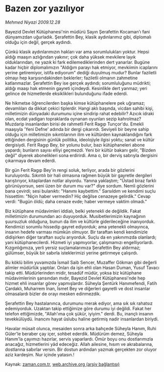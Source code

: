 # Bazen zor yazılıyor

*Mehmed Niyazi 2009.12.28*

<tr><td class="metin" colspan="2" style="padding-top: 20px; padding-left: 5px; ">Bayezid Devlet Kütüphanesi'nin müdürü Sayın Şerafettin Kocaman'ı fani dünyamızdan uğurladık. Şerafettin Bey, klasik aydınlarımız gibi, diplomalı olduğu için değil, gerçek aydındı.</td></tr><tr><td class="metin" colspan="2" style="padding-top: 20px; padding-left: 5px; "><p>Çünkü klasik aydınlarımızın hakları var ama sorumlulukları yoktur. Hepsi aldığı maaşın azlığından yakınır; çok daha yüksek mevkilere layık olduklarından, ne yazık ki fark edilemediklerinden dert yanarlar. Bugüne kadar hiçbir diplomalımızın "Aldığım parayı hak etmiyor, mevkiimin icaplarını yerine getiremiyor, istifa ediyorum" dediği duyulmuş mudur? Bunlar faziletli olmayı hep karşısındakinden beklerler; faziletli olmanın zahmetine katlanmazlar. Şerafettin Bey ise gerçek aydındı; sorumluluğunu müdrikti; aldığı maaşı hak etmenin gayreti içindeydi. Kesinlikle dert yanmaz; yeri gelince de hizmetlerde eksiklikleri bulunduğunu ifade ederdi.
<p>Ne hikmetse öğrencilerden başka kimse kütüphanelere pek uğramaz; devamlıları da dikkat çekici tiplerdir. Hangi aklı başında, vicdan sahibi kişi, milletimizin dünyadaki durumunu içine sindirip rahat edebilir? Azıcık idraki olan, ecdat yadigarı topraklarda oynanan oyunları sezip kahrolmaz? Muzdarip insanlardan birisi de rahmetli Ferit Ragıp Tunçor'du. Emekli maaşıyla 'Yeni Defne' adında bir dergi çıkarırdı. Seviyeli bir beyne sahip olduğu için milletimizin sıkıntılarının ilim ve kültürden kaynaklandığını fark ettiğinden dergisinin günlük politika, ideolojiyle ilgisi yoktu; sanat ve kültür dergisiydi. Ferit Ragıp Bey, bir yolunu bulur, bazı kütüphaneleri abone yapardı; bunların sayısı elliyi geçmezdi. Yeni bir kültür bakanı gelir, "Bizden değil" diyerek abonelikleri sona erdirirdi. Ama o, bir derviş sabrıyla dergisini çıkarmaya devam ederdi.
<p>Bir gün Ferit Ragıp Bey'in rengi soluk, terliyor, arada bir gözlerini kuruluyordu. Sıkıntılı bir hali olmasına rağmen büyük bir gayretle dergileri karıştırıyor, kitaplardan notlar alıyordu. Yanına yaklaştım; "Üstad biraz farklı görünüyorsun, seni üzen bir durum mu var?" diye sordum. Nemli gözlerini bana çevirdi; sesi bulanıktı: "Hanımı kaybettim." Sarsıldım ve kendimi suçlu hissettim: "Niçin haber vermedin? Hiç değilse cenazeye gelirdik." Cevap verdi: "Bugün öldü; daha cenaze evde; haber vermeye vaktim olmadı."
<p>Biz kütüphane müdavimleri iddialı, belki yetenekli de değildik. Fakat milletimizin durumundan acı duyuyorduk. Musibetlerimizin kaynağının şuursuzluk olduğuna, bunun da ilim ve kültürle giderileceğine inanıyorduk. Kendimizi sorumlu hissedip gayret ediyorduk; ama yetenekli olmayınca, insanın hedefe varması mümkün olmuyor. Bir taraftan kendi kendimizle didişirken diğer taraftan suçlu arıyorduk. Suçlu da en yakınımızda olanlardı; yani kütüphanecilerdi. Hizmeti iyi yapmıyorlar, çalışmamızı engelliyorlardı. Kızgınlığımıza, yerli yersiz suçlamalarımıza Şerafettin Bey aldırmaz; gülümser, büyük bir sabırla isteklerimizi yerine getirmeye çalışırdı.
<p>Bu köklü bilim yuvamızda İsmail Saib Sencer, Muzaffer Gökman gibi değerli alimler müdürlük yaptılar. Onları da işin ehli olan Hasan Duman, Yusuf Tavacı takip etti. Müdürlerinden midir, tesadüf müdür, yoksa biz kütüphane müdavimlerinin şansından mıdır, Bayezid Devlet Kütüphanesi'nde hep hizmet ehli insanlar görev yapmışlardır. Süheyla Şentürk Hanımefendi, Fatih Çardaklı, Muharrem İnan, İsmet Bey ve diğerleri gayretli ve dost insanlar olmasalardı bizler de orayı mesken edinmezdik.
<p>Şerafettin Bey hastalanınca, durumunu merak ediyor, ama sık sık rahatsız edemiyorduk. Uzaktan takip ettiğimize göre durumu iyi değildi. Fakat her telefon ettiğimizde, "Allah'ıma çok şükür, iyiyim." derdi. Bu, inançlı insanın tevekkülüydü. İnancını hayat üslubu haline getirmiş nadir insanlardan biriydi.
<p>Havalar müsait olunca, mesaiden sonra arka bahçede Süheyla Hanım, Ruhi Güler'le beraber çay içer, sohbet ederdik. Müdürüm demez, Süheyla Hanım'la çayımızı hazırlar, servis yaparlardı. Ömür boyu onu dostlarımızla anacağız, hizmetlerini yâd edeceğiz. Allah ailesine, hısım ve akrabalarına, dostlarına sabırlar versin. Bir dostun ardından yazmak gerçekten zor oluyor aziz kardeşim. Nur içinde yatasın.! <br/></p></p></p></p></p></p></p></td></tr>

Kaynak: [zaman.com.tr](http://zaman.com.tr/yazar.do?yazino=932850), [web.archive.org (arşiv bağlantısı)](http://web.archive.org/web/20100130024629/http://zaman.com.tr:80/yazar.do?yazino=932850)
